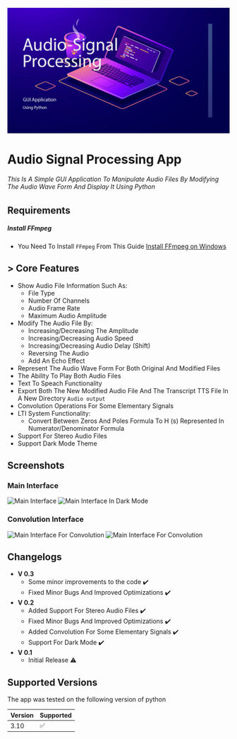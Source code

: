 ![](https://github.com/shalabycr7/Audio-Signal-Proccessing-App-GUI-in-Python/blob/Features/Cover%20Design.png)
# Audio Signal Processing App
###### This Is A Simple GUI Application To Manipulate Audio Files By Modifying The Audio Wave Form And Display It Using Python

## Requirements
##### Install FFmpeg
* You Need To Install `FFmpeg` From This Guide [Install FFmpeg on Windows](<https://www.wikihow.com/Install-FFmpeg-on-Windows>)

## > Core Features
* Show Audio File Information Such As:
  * File Type
  * Number Of Channels
  * Audio Frame Rate 
  * Maximum Audio Amplitude
* Modify The Audio File By:
  * Increasing/Decreasing The Amplitude
  * Increasing/Decreasing Audio Speed
  * Increasing/Decreasing Audio Delay (Shift)
  * Reversing The Audio
  * Add An Echo Effect
* Represent The Audio Wave Form For Both Original And Modified Files
* The Ability To Play Both Audio Files
* Text To Speach Functionality
* Export Both The New Modified Audio File And The Transcript TTS File In A New Directory `Audio output`
* Convolution Operations For Some Elementary Signals
* LTI System Functionality:
  * Convert Between Zeros And Poles Formula To H (s) Represented In Numerator/Denominator Formula
* Support For Stereo Audio Files
* Support Dark Mode Theme

## Screenshots
### Main Interface
![Main Interface][s1]
![Main Interface In Dark Mode][s2]
### Convolution Interface
![Main Interface For Convolution][s3]
![Main Interface For Convolution][s4]


[s1]: https://github.com/shalabycr7/Audio-Signal-Proccessing-App-GUI-in-Python/blob/429ae76c7a8709cb275418c80d91973158881aa5/Screenshots/11.png "Main Interface"

[s2]: https://github.com/shalabycr7/Audio-Signal-Proccessing-App-GUI-in-Python/blob/429ae76c7a8709cb275418c80d91973158881aa5/Screenshots/22.png "Main Interface In Dark Mode"

[s3]: https://github.com/shalabycr7/Audio-Signal-Proccessing-App-GUI-in-Python/blob/429ae76c7a8709cb275418c80d91973158881aa5/Screenshots/33.png "Main Interface For Convolution"

[s4]: https://github.com/shalabycr7/Audio-Signal-Proccessing-App-GUI-in-Python/blob/429ae76c7a8709cb275418c80d91973158881aa5/Screenshots/44.png "Main Interface For Convolution"


## Changelogs
* **V 0.3**
    * Some minor improvements to the code :heavy_check_mark:
    * Fixed Minor Bugs And Improved Optimizations :heavy_check_mark:
* **V 0.2**
    * Added Support For Stereo Audio Files :heavy_check_mark:
    * Fixed Minor Bugs And Improved Optimizations :heavy_check_mark:
    * Added Convolution For Some Elementary Signals :heavy_check_mark:
    * Support For Dark Mode :heavy_check_mark:
* **V 0.1**
    * Initial Release :warning:
## Supported Versions

The app was tested on the following version of python

| Version | Supported          |
|---------|--------------------|
| 3.10    | :white_check_mark: |

